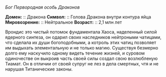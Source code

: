 *Бог Первородная особь Драконов*

**Домен:** :: Дракона
**Символ:**        :: Голова Дракона внутри контура яйца
**Мировозрение:**   :: Нейтральное
**Возраст:**     :: 2,1 млн лет

Врондис это чистый потомок фундаментала Хаоса, наделенный силой ядерного синтеза, он одарил своих наследников нейтроными чатицами, что сделала их души богоподобными, а котроль этих чатиц позволяет им выдыхать элементальную и не только магию. Существуя безмерно долго ему наскучило одному видеть течение жизней, и суровом одиночестве он выкроив часть своей силы создал свою возлюбленую Тиамат. Он в отличии от своей супруг не лез в дела смертных, чтя и не нарушая Титанические законы.